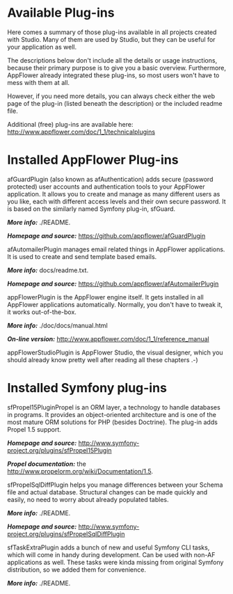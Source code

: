 # Available Plug-ins
Here comes a summary of those plug-ins available in all projects created with Studio. Many of them are used by Studio, but they can be useful for your application as well. 

The descriptions below don't include all the details or usage instructions, because their primary purpose is to give you a basic overview. Furthermore, AppFlower already integrated these plug-ins, so most users won't have to mess with them at all. 

However, if you need more details, you can always check either the web page of the plug-in (listed beneath the description) or the included readme file.


Additional (free) plug-ins are available here: 
<a href="http://www.appflower.com/doc/1_1/technicalplugins">http://www.appflower.com/doc/1_1/technicalplugins</a>


# Installed AppFlower Plug-ins

afGuardPlugin (also known as afAuthentication) adds secure (password protected) user accounts and authentication tools to your AppFlower application. It allows you to create and manage as many different users as you like, each with different access levels and their own secure password. It is based on the similarly named Symfony plug-in, sfGuard.  
 

***More info:*** ./README.  



***Homepage and source:*** <a href="https://github.com/appflower/afGuardPlugin">https://github.com/appflower/afGuardPlugin</a>

afAutomailerPlugin manages email related things in AppFlower applications. It is used to create and send template based emails.  

  

***More info:***  docs/readme.txt. 

 

***Homepage and source:*** <a href="https://github.com/appflower/afAutomailerPlugin">https://github.com/appflower/afAutomailerPlugin</a>

appFlowerPlugin is the AppFlower engine itself. It gets installed in all AppFlower applications automatically. Normally, you don't have to tweak it, it works out-of-the-box. 


***More info:*** ./doc/docs/manual.html



***On-line version:*** <a href="http://www.appflower.com/doc/1_1/reference_manual">http://www.appflower.com/doc/1_1/reference_manual</a>

appFlowerStudioPlugin is AppFlower Studio, the visual designer, which you should already know pretty well after reading all these chapters .-)

# Installed Symfony plug-ins

sfPropel15PluginPropel is an ORM layer, a technology to handle databases in programs. It provides an object-oriented architecture and is one of the most mature ORM solutions for PHP (besides Doctrine). The plug-in adds Propel 1.5 support.



***Homepage and source:***  <a href="http://www.symfony-project.org/plugins/sfPropel15Plugin">http://www.symfony-project.org/plugins/sfPropel15Plugin</a>



***Propel documentation:*** the <a href="http://www.propelorm.org/wiki/Documentation/1.5">http://www.propelorm.org/wiki/Documentation/1.5</a>.

sfPropelSqlDiffPlugin helps you manage differences between your Schema file and actual database. Structural changes can be made quickly and easily, no need to worry about already populated tables.

 

***More info:*** ./README. 

 

***Homepage and source:*** <a href="http://www.symfony-project.org/plugins/sfPropelSqlDiffPlugin">http://www.symfony-project.org/plugins/sfPropelSqlDiffPlugin</a>

sfTaskExtraPlugin adds a bunch of new and useful Symfony CLI tasks, which will come in handy during development. Can be used with non-AF applications as well. These tasks were kinda missing from original Symfony distribution, so we added them for convenience.

 

***More info:*** ./README.
